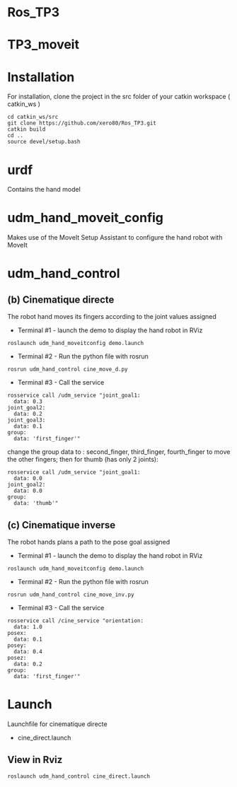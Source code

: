# Ros_TP3

# TP3_moveit

# Installation

For installation, clone the project in the src folder of your catkin workspace ( catkin_ws )
```
cd catkin_ws/src
git clone https://github.com/xero80/Ros_TP3.git
catkin build
cd ..
source devel/setup.bash
```

# urdf

Contains the hand model 

# udm_hand_moveit_config

Makes use of the MoveIt Setup Assistant to configure the hand robot with MoveIt

# udm_hand_control

## (b) Cinematique directe

The robot hand moves its fingers according to the joint values assigned 

- Terminal #1 - launch the demo to display the hand robot in RViz

```
roslaunch udm_hand_moveitconfig demo.launch
```

- Terminal #2 - Run the python file with rosrun

```
rosrun udm_hand_control cine_move_d.py  
```

- Terminal #3 - Call the service

```
rosservice call /udm_service "joint_goal1:
  data: 0.3
joint_goal2:
  data: 0.2
joint_goal3:
  data: 0.1
group:
  data: 'first_finger'"
```

change the group data to : second_finger, third_finger, fourth_finger to move the other fingers; then for thumb (has only 2 joints): 

```
rosservice call /udm_service "joint_goal1:
  data: 0.0
joint_goal2:
  data: 0.0
group:
  data: 'thumb'"
```

## (c) Cinematique inverse

The robot hands plans a path to the pose goal assigned 

- Terminal #1 - launch the demo to display the hand robot in RViz

```
roslaunch udm_hand_moveitconfig demo.launch
```

- Terminal #2 - Run the python file with rosrun

```
rosrun udm_hand_control cine_move_inv.py  
```

- Terminal #3 - Call the service

```
rosservice call /cine_service "orientation:
  data: 1.0
posex:
  data: 0.1
posey:
  data: 0.4
posez:
  data: 0.2
group:
  data: 'first_finger'"
```

# Launch 

Launchfile for cinematique directe

- cine_direct.launch

## View in Rviz 

```
roslaunch udm_hand_control cine_direct.launch
```
